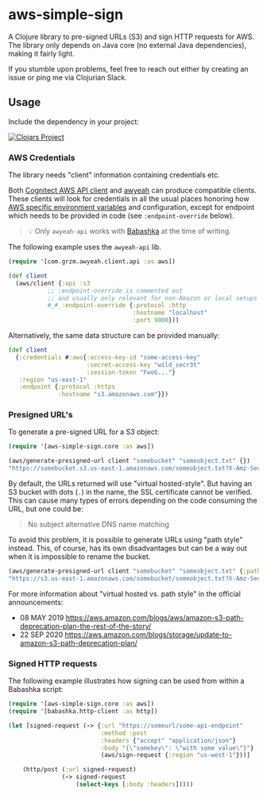 # aws-simple-sign

A Clojure library to pre-signed URLs (S3) and sign HTTP requests for AWS.
The library only depends on Java core (no external Java dependencies),
making it fairly light.

If you stumble upon problems,
feel free to reach out either by creating an issue
or ping me via Clojurian Slack.


## Usage

Include the dependency in your project:

[![Clojars Project](https://img.shields.io/clojars/v/dk.emcken/aws-simple-sign.svg?include_prereleases)](https://clojars.org/dk.emcken/aws-simple-sign)


### AWS Credentials

The library needs "client" information containing credentials etc.

Both [Cognitect AWS API client][1] and [awyeah][2] can produce compatible clients.
These clients will look for credentials in all the usual places
honoring how [AWS specific environment variables][3] and configuration,
except for endpoint which needs to be provided in code (see `:endpoint-override` below).

> 💡 Only `awyeah-api` works with [Babashka][4] at the time of writing.

The following example uses the `awyeah-api` lib.
```clojure
(require '[com.grzm.awyeah.client.api :as aws])

(def client
  (aws/client {:api :s3
           ;; :endpoint-override is commented out
           ;; and usually only relevant for non-Amazon or local setups
           #_#_:endpoint-override {:protocol :http
                                   :hostname "localhost"
                                   :port 9000}))
```

Alternatively, the same data structure can be provided manually:

```clojure
(def client
  {:credentials #:aws{:access-key-id "some-access-key"
                      :secret-access-key "wild_secr3t"
                      :session-token "FwoG..."}
   :region "us-east-1"
   :endpoint {:protocol :https
              :hostname "s3.amazonaws.com"}})
```


### Presigned URL's

To generate a pre-signed URL for a S3 object:

```clojure
(require '[aws-simple-sign.core :as aws])

(aws/generate-presigned-url client "somebucket" "someobject.txt" {})
"https://somebucket.s3.us-east-1.amazonaws.com/someobject.txt?X-Amz-Security-Token=FwoG..."
```

By default, the URLs returned will use "virtual hosted-style".
But having an S3 bucket with dots (`.`) in the name, the SSL certificate cannot be verified.
This can cause many types of errors depending on the code consuming the URL, but one could be:

> No subject alternative DNS name matching

To avoid this problem, it is possible to generate URLs using "path style" instead.
This, of course, has its own disadvantages
but can be a way out when it is impossible to rename the bucket.

```clojure
(aws/generate-presigned-url client "somebucket" "someobject.txt" {:path-style true})
"https://s3.us-east-1.amazonaws.com/somebucket/someobject.txt?X-Amz-Security-Token=FwoG..."
```

For more information about "virtual hosted vs. path style" in the official announcements:
- 08 MAY 2019 https://aws.amazon.com/blogs/aws/amazon-s3-path-deprecation-plan-the-rest-of-the-story/
- 22 SEP 2020 https://aws.amazon.com/blogs/storage/update-to-amazon-s3-path-deprecation-plan/


### Signed HTTP requests

The following example illustrates how signing can be used from within a Babashka script:

```clojure
(require '[aws-simple-sign.core :as aws])
(require '[babashka.http-client :as http])

(let [signed-request (-> {:url "https://someurl/some-api-endpoint"
                          :method :post
                          :headers {"accept" "application/json"}
                          :body "{\"somekey\": \"with some value\"}"}
                          (aws/sign-request {:region "us-west-1"}))]

    (http/post (:url signed-request)
               (-> signed-request
                   (select-keys [:body :headers]))))
```

[1]: https://github.com/cognitect-labs/aws-api
[2]: https://github.com/grzm/awyeah-api
[3]: https://docs.aws.amazon.com/cli/latest/userguide/cli-configure-envvars.html
[4]: https://github.com/babashka/babashka
